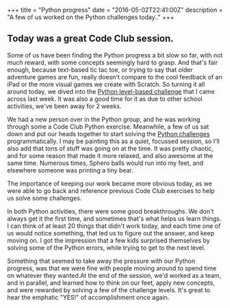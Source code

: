 +++
title = "Python progress"
date = "2016-05-02T22:41:00Z"
description = "A few of us worked on the Python challenges today.."
+++


## Today was a great Code Club session. ##

Some of us have been finding the Python progress a bit slow so far, with not much reward, with some concepts seemingly hard to grasp. And that's fair enough, because text-based tic tac toe, or trying to say that older adventure games are fun, really doesn't compare to the cool feedback of an iPad or the more visual games we create with Scratch. So turning it all around today, we dived into the [Python level-based challenge](/python/python_challenges.md) that I came across last week. It was also a good time for it as due to other school activities, we've been away for 2 weeks.

We had a new person over in the Python group, and he was working through some a Code Club Python exercise. Meanwhile, a few of us sat down and put our heads together to start solving the [Python challenges](/python/python_challenges.md) programmatically. I may be painting this as a quiet, focussed session, so I'll also add that tons of stuff was going on at the time. It was pretty chaotic, and for some reason that made it more relaxed, and also awesome at the same time. Numerous times, Sphero balls would run into my feet, and elsewhere someone was printing a tiny bear.

The importance of keeping our work became more obvious today, as we were able to go back and reference previous Code Club exercises to help us solve some challenges.

In both Python activities, there were some good breakthroughs. We don't always get it the first time, and sometimes that's what helps us learn things. I can think of at least 20 things that didn't work today, and each time one of us would notice something, that led us to figure out the answer, and keep moving on. I got the impression that a few kids surprised themselves by solving some of the Python errors, while trying to get to the next level.

Something that seemed to take away the pressure with our Python progress, was that we were fine with people moving around to spend time on whatever they wanted.At the end of the session, we'd worked as a team, and in parallel, and learned how to think on our feet, apply new concepts, and were rewarded by solving a few of the challenge levels. It's great to hear the emphatic "YES!" of accomplishment once again.


